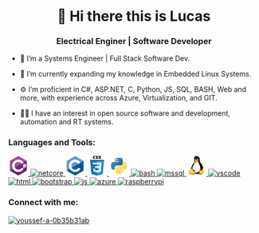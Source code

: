  <h1 align="center">  👋 Hi there this is Lucas</h1>

<h3 align="center">Electrical Enginer | Software Developer</h3>

- 🔭 I’m a Systems Engineer | Full Stack Software Dev.
  
- 🌱 I’m currently expanding my knowledge in Embedded Linux Systems.

- ⚙️ I’m proficient in C#, ASP.NET, C, Python, JS, SQL, BASH, Web and more, with experience across Azure, Virtualization, and GIT.

- 👩‍💻 I have an interest in open source software and development, automation and RT systems.


<h3 align="left">Languages and Tools:</h3>
<p align="left">
<a href="https://www.w3schools.com/cs/" target="_blank" rel="noreferrer"> <img src="https://raw.githubusercontent.com/devicons/devicon/master/icons/csharp/csharp-original.svg" alt="csharp" width="40"height="40"/> </a>
<a href="https://www.w3schools.com/cs/" target="_blank" rel="noreferrer"> <img src="https://raw.githubusercontent.com/marwin1991/profile-technology-icons/refs/heads/main/icons/_net_core.png" alt="netcore" width="40"height="40"/> </a>
<a href="https://www.cprogramming.com/" target="_blank" rel="noreferrer"> <img src="https://raw.githubusercontent.com/devicons/devicon/master/icons/c/c-original.svg" alt="c" width="40" height="40"/> </a>
<a href="https://www.w3schools.com/css/" target="_blank" rel="noreferrer"> <img src="https://raw.githubusercontent.com/devicons/devicon/master/icons/css3/css3-original-wordmark.svg" alt="css3" width="40" height="40"/> </a>
<a href="https://www.python.org" target="_blank" rel="noreferrer"> <img src="https://raw.githubusercontent.com/devicons/devicon/master/icons/python/python-original.svg" alt="python" width="40" height="40"/> </a>
<a href="https://www.gnu.org/software/bash/" target="_blank" rel="noreferrer"> <img src="https://www.vectorlogo.zone/logos/gnu_bash/gnu_bash-icon.svg" alt="bash" width="40" height="40"/> </a>
<a href="https://www.microsoft.com/en-us/sql-server" target="_blank" rel="noreferrer"> <img src="https://www.svgrepo.com/show/303229/microsoft-sql-server-logo.svg" alt="mssql" width="40" height="40"/> </a>
<a href="https://www.linux.org/" target="_blank" rel="noreferrer"> <img src="https://raw.githubusercontent.com/devicons/devicon/master/icons/linux/linux-original.svg" alt="linux" width="40" height="40"/> </a>
<a href="https://code.visualstudio.com/" target="_blank" rel="noreferrer"> <img src="https://raw.githubusercontent.com/marwin1991/profile-technology-icons/refs/heads/main/icons/visual_studio_code.png" alt="vscode" width="40" height="40"/> </a>
<a href="https://www.w3schools.com/html/" target="_blank" rel="noreferrer"> <img src="https://raw.githubusercontent.com/marwin1991/profile-technology-icons/refs/heads/main/icons/html.png" alt="html" width="40" height="40"/> </a>
<a href="https://getbootstrap.com/" target="_blank" rel="noreferrer"> <img src="https://raw.githubusercontent.com/marwin1991/profile-technology-icons/refs/heads/main/icons/bootstrap.png" alt="bootstrap" width="40" height="40"/> </a>
<a href="https://www.w3schools.com/js/" target="_blank" rel="noreferrer"> <img src="https://raw.githubusercontent.com/marwin1991/profile-technology-icons/refs/heads/main/icons/javascript.png" alt="js" width="40" height="40"/> </a>
<a href="https://azure.microsoft.com/" target="_blank" rel="noreferrer"> <img src="https://raw.githubusercontent.com/marwin1991/profile-technology-icons/refs/heads/main/icons/microsoft_azure.png" alt="azure" width="40" height="40"/> </a>
<a href="https://www.raspberrypi.com/" target="_blank" rel="noreferrer"> <img src="https://raw.githubusercontent.com/marwin1991/profile-technology-icons/refs/heads/main/icons/raspberri_pi.png" alt="raspberrypi" width="40" height="40"/> </a>
</p>

<h3 align="left">Connect with me:</h3>
<p align="left">
<a href="https://linkedin.com/in/lucasrettore" target="blank"><img align="center" src="https://raw.githubusercontent.com/rahuldkjain/github-profile-readme-generator/master/src/images/icons/Social/linked-in-alt.svg" alt="youssef-a-0b35b31ab" height="30" width="40" /></a>
</p>
 
<!--
**rett84/rett84** is a ✨ _special_ ✨ repository because its `README.md` (this file) appears on your GitHub profile.

Here are some ideas to get you started:

- 🔭 I’m currently working on ...
- 🌱 I’m currently learning ...
- 👯 I’m looking to collaborate on ...
- 🤔 I’m looking for help with ...
- 💬 Ask me about ...
- 📫 How to reach me: ...
- 😄 Pronouns: ...
- ⚡ Fun fact: ...
-->
